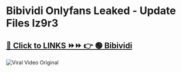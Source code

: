 
 # Bibividi Onlyfans Leaked - Update Files lz9r3

## <h2><a href="https://clipsfans.com/Bibividi&ref=git">🔗 Click to LINKS ⏩⏩ 👉 🟢 Bibividi </a></h2>

<a href="https://clipsfans.com/Bibividi&ref=git" rel="nofollow" data-target="animated-image.originalLink"><img src="https://i.ibb.co.com/xMMVF88/686577567.gif" alt="Viral Video Original" style="max-width: 100%; display: inline-block;" data-target="animated-image.originalImage"></a>

